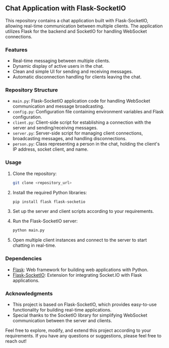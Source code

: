 ## Chat Application with Flask-SocketIO

This repository contains a chat application built with Flask-SocketIO, allowing real-time communication between multiple clients. The application utilizes Flask for the backend and SocketIO for handling WebSocket connections.

### Features

- Real-time messaging between multiple clients.
- Dynamic display of active users in the chat.
- Clean and simple UI for sending and receiving messages.
- Automatic disconnection handling for clients leaving the chat.

### Repository Structure

- `main.py`: Flask-SocketIO application code for handling WebSocket communication and message broadcasting.
- `config.py`: Configuration file containing environment variables and Flask configuration.
- `client.py`: Client-side script for establishing a connection with the server and sending/receiving messages.
- `server.py`: Server-side script for managing client connections, broadcasting messages, and handling disconnections.
- `person.py`: Class representing a person in the chat, holding the client's IP address, socket client, and name.

### Usage

1. Clone the repository:

   ```bash
   git clone <repository_url>
   ```

2. Install the required Python libraries:

   ```bash
   pip install flask flask-socketio
   ```

3. Set up the server and client scripts according to your requirements.
4. Run the Flask-SocketIO server:

   ```bash
   python main.py
   ```

5. Open multiple client instances and connect to the server to start chatting in real-time.

### Dependencies

- [Flask](https://flask.palletsprojects.com/): Web framework for building web applications with Python.
- [Flask-SocketIO](https://flask-socketio.readthedocs.io/): Extension for integrating Socket.IO with Flask applications.

### Acknowledgments

- This project is based on Flask-SocketIO, which provides easy-to-use functionality for building real-time applications.
- Special thanks to the SocketIO library for simplifying WebSocket communication between the server and clients.

Feel free to explore, modify, and extend this project according to your requirements. If you have any questions or suggestions, please feel free to reach out!
